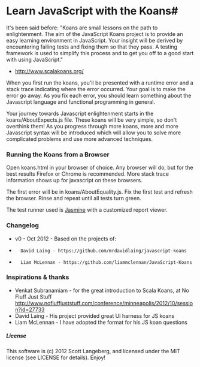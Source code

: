 # Learn JavaScript with the Koans#

It's been said before:
   "Koans are small lessons on the path to enlightenment. The aim of the JavaScript Koans project is to provide
an easy learning environment in JavaScript. Your insight will be derived by encountering failing tests and
fixing them so that they pass. A testing framework is used to simplify this process and to get you off to a good start
with using JavaScript."
- http://www.scalakoans.org/

When you first run the koans, you'll be presented with a runtime error and a
stack trace indicating where the error occurred. Your goal is to make the
error go away. As you fix each error, you should learn something about the
Javascript language and functional programming in general.

Your journey towards Javascript enlightenment starts in the koans/AboutExpects.js file. These
koans will be very simple, so don't overthink them! As you progress through
more koans, more and more Javascript syntax will be introduced which will allow
you to solve more complicated problems and use more advanced techniques.

### Running the Koans from a Browser

Open koans.html in your browser of choice. Any browser will do, but for the best results Firefox or Chrome is
recommended. More stack trace information shows up for javascript on these
browsers.

The first error will be in koans/AboutEquality.js. Fix the first test and
refresh the browser. Rinse and repeat until all tests turn green.

The test runner used is [Jasmine](http://pivotal.github.com/jasmine/) with a
customized report viewer.

### Changelog

*  v0 - Oct 2012 - Based on the projects of:
*       David Laing - https://github.com/mrdavidlaing/javascript-koans
*       Liam McLennan - https://github.com/liammclennan/JavaScript-Koans

### Inspirations & thanks

*  Venkat Subranamiam - for the great introduction to Scala Koans, at No Fluff Just Stuff http://www.nofluffjuststuff.com/conference/minneapolis/2012/10/session?id=27733
*  David Laing - His project provided great UI harness for JS koans
*  Liam McLennan - I have adopted the format for his JS koan questions

##### License

This software is (c) 2012 Scott Langeberg, and licensed under the MIT license (see
LICENSE for details).  Enjoy!